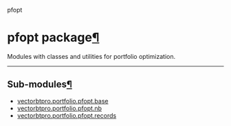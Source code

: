 pfopt

#  pfopt package[](https://github.com/polakowo/vectorbt.pro/blob/6e344a8230eaf718593f4570378486ee1d4178f6/vectorbtpro/portfolio/pfopt/__init__.py "Jump to source")[¶](https://vectorbt.pro/pvt_7a467f6b/api/portfolio/pfopt/#vectorbtpro.portfolio.pfopt "Permanent link")

Modules with classes and utilities for portfolio optimization.

* * *

## Sub-modules[¶](https://vectorbt.pro/pvt_7a467f6b/api/portfolio/pfopt/#sub-modules "Permanent link")

  * [vectorbtpro.portfolio.pfopt.base](https://vectorbt.pro/pvt_7a467f6b/api/portfolio/pfopt/base/ "vectorbtpro.portfolio.pfopt.base")
  * [vectorbtpro.portfolio.pfopt.nb](https://vectorbt.pro/pvt_7a467f6b/api/portfolio/pfopt/nb/ "vectorbtpro.portfolio.pfopt.nb")
  * [vectorbtpro.portfolio.pfopt.records](https://vectorbt.pro/pvt_7a467f6b/api/portfolio/pfopt/records/ "vectorbtpro.portfolio.pfopt.records")


